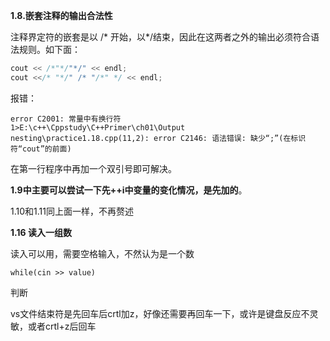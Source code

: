 **1.8.嵌套注释的输出合法性**

注释界定符的嵌套是以 /* 开始，以*/结束，因此在这两者之外的输出必须符合语法规则。如下面：

```c++
cout << /*"*/"*/" << endl;
cout <</* "*/" /* "/*" */ << endl;
```

报错：

```
error C2001: 常量中有换行符
1>E:\c++\Cppstudy\C++Primer\ch01\Output nesting\practice1.18.cpp(11,2): error C2146: 语法错误: 缺少“;”(在标识符“cout”的前面)
```

在第一行程序中再加一个双引号即可解决。

**1.9中主要可以尝试一下先++i中变量的变化情况，是先加的**。

1.10和1.11同上面一样，不再赘述

**1.16 读入一组数**

读入可以用，需要空格输入，不然认为是一个数

```
while(cin >> value)
```

判断

vs文件结束符是先回车后crtl加z，好像还需要再回车一下，或许是键盘反应不灵敏，或者crtl+z后回车